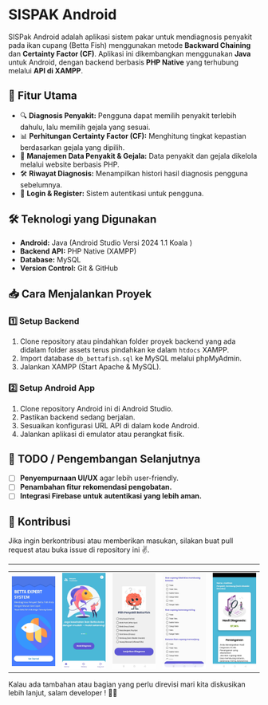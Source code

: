 # SISPAK Android

SISPak Android adalah aplikasi sistem pakar untuk mendiagnosis penyakit pada ikan cupang (Betta Fish) menggunakan metode **Backward Chaining** dan **Certainty Factor (CF)**. Aplikasi ini dikembangkan menggunakan **Java** untuk Android, dengan backend berbasis **PHP Native** yang terhubung melalui **API di XAMPP**.

## 📌 Fitur Utama
- 🔍 **Diagnosis Penyakit:** Pengguna dapat memilih penyakit terlebih dahulu, lalu memilih gejala yang sesuai.
- 📊 **Perhitungan Certainty Factor (CF):** Menghitung tingkat kepastian berdasarkan gejala yang dipilih.
- 📂 **Manajemen Data Penyakit & Gejala:** Data penyakit dan gejala dikelola melalui website berbasis PHP.
- 🛠 **Riwayat Diagnosis:** Menampilkan histori hasil diagnosis pengguna sebelumnya.
- 🔑 **Login & Register:** Sistem autentikasi untuk pengguna.

## 🛠 Teknologi yang Digunakan
- **Android:** Java (Android Studio Versi 2024 1.1 Koala )
- **Backend API:** PHP Native (XAMPP)
- **Database:** MySQL
- **Version Control:** Git & GitHub

## 📥 Cara Menjalankan Proyek
### 1️⃣ **Setup Backend**
1. Clone repository atau pindahkan folder proyek backend yang ada didalam folder assets terus pindahkan ke dalam `htdocs` XAMPP.
2. Import database `db_bettafish.sql` ke MySQL melalui phpMyAdmin.
3. Jalankan XAMPP (Start Apache & MySQL).

### 2️⃣ **Setup Android App**
1. Clone repository Android ini di Android Studio.
2. Pastikan backend sedang berjalan.
3. Sesuaikan konfigurasi URL API di dalam kode Android.
4. Jalankan aplikasi di emulator atau perangkat fisik.

## 📌 TODO / Pengembangan Selanjutnya
- [ ] **Penyempurnaan UI/UX** agar lebih user-friendly.
- [ ] **Penambahan fitur rekomendasi pengobatan.**
- [ ] **Integrasi Firebase untuk autentikasi yang lebih aman.**

## 🤝 Kontribusi
Jika ingin berkontribusi atau memberikan masukan, silakan buat pull request atau buka issue di repository ini ✌️.  

---
<table align="center">
  <tr>
    <td><img src="https://raw.githubusercontent.com/Metyu5/sispak-android/main/WhatsApp%20Image%202025-01-27%20at%2022.36.40_8fa60e11.jpg" width="200"></td>
    <td><img src="https://raw.githubusercontent.com/Metyu5/sispak-android/main/Beranda.jpg" width="200"></td>
    <td><img src="https://raw.githubusercontent.com/Metyu5/sispak-android/main/Pilih.jpg" width="200"></td>
    <td><img src="https://raw.githubusercontent.com/Metyu5/sispak-android/main/Pilih%20Gejala.jpg" width="200"></td>
    <td><img src="https://raw.githubusercontent.com/Metyu5/sispak-android/main/Hasil%20Diagnosa.jpg" width="200"></td>
  </tr>
</table>


Kalau ada tambahan atau bagian yang perlu direvisi mari kita diskusikan lebih lanjut, salam developer ! 🚀🔥


